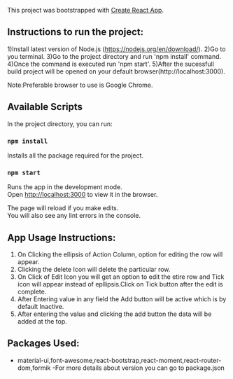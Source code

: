 This project was bootstrapped with [Create React App](https://github.com/facebook/create-react-app).

Instructions to run the project:
--------------------------------
1)Install latest version of Node.js (https://nodejs.org/en/download/).
2)Go to you terminal.
3)Go to the project directory and run  'npm install' command.
4)Once the command is executed run 'npm start'.
5)After the sucessfull build project will be opened on your default browser(http://localhost:3000).


Note:Preferable browser to use is Google Chrome.

## Available Scripts

In the project directory, you can run:

### `npm install`
  Installs all the package required for the project.
  
### `npm start`

Runs the app in the development mode.<br>
Open [http://localhost:3000](http://localhost:3000) to view it in the browser.

The page will reload if you make edits.<br>
You will also see any lint errors in the console.

App Usage Instructions:
------------------

1) On Clicking the ellipsis of Action Column, option for editing the row will appear.
2) Clicking the delete Icon  will delete the  particular row.
3) On Click of Edit Icon you will get an option to edit the etire row and Tick icon will 
    appear instead of epllipsis.Click on Tick button after the edit is complete.
4) After Entering value in any field the Add button will be active which is by default Inactive.
5) After entering the value and clicking the add button the data will be added at the top.


Packages Used:
--------------
- material-ui,font-awesome,react-bootstrap,react-moment,react-router-dom,formik
-For more details about version you can go to package.json







